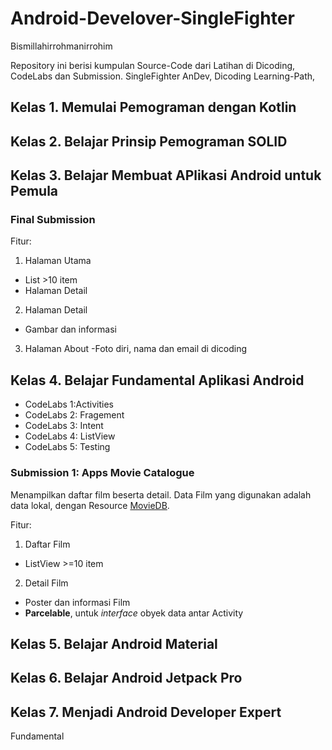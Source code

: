 # Android-Develover-SingleFighter
Bismillahirrohmanirrohim

Repository ini berisi kumpulan Source-Code dari Latihan di Dicoding, CodeLabs dan Submission.
SingleFighter AnDev,
Dicoding Learning-Path,

## Kelas 1. Memulai Pemograman dengan Kotlin

## Kelas 2. Belajar Prinsip Pemograman SOLID

## Kelas 3. Belajar Membuat APlikasi Android untuk Pemula

### Final Submission


Fitur:

1. Halaman Utama

- List >10 item
- Halaman Detail

2. Halaman Detail
- Gambar dan informasi
3. Halaman About
-Foto diri, nama dan email di dicoding

## Kelas 4. Belajar Fundamental Aplikasi Android
* CodeLabs 1:Activities
* CodeLabs 2: Fragement
* CodeLabs 3: Intent
* CodeLabs 4: ListView
* CodeLabs 5: Testing

### Submission 1: Apps Movie Catalogue
Menampilkan daftar film beserta detail. Data Film yang digunakan adalah data lokal, 
dengan Resource [MovieDB](https://www.themoviedb.org/discover/movie).

Fitur:
1. Daftar Film
- ListView >=10 item
2. Detail Film
- Poster dan informasi Film 
- **Parcelable**, untuk *interface* obyek data antar Activity

## Kelas 5. Belajar Android Material

## Kelas 6. Belajar Android Jetpack Pro

## Kelas 7. Menjadi Android Developer Expert

Fundamental
